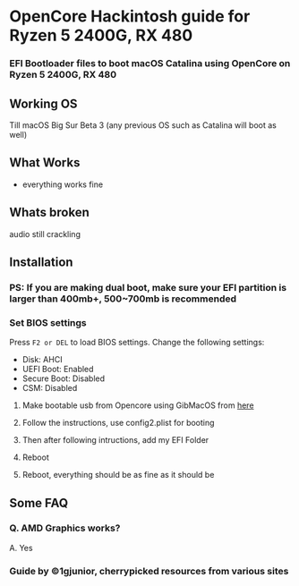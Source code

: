 # OpenCore Hackintosh guide for Ryzen 5 2400G, RX 480

### EFI Bootloader files to boot macOS Catalina using OpenCore on Ryzen 5 2400G, RX 480

## Working OS

Till macOS Big Sur Beta 3 (any previous OS such as Catalina will boot as well)

## What Works


- everything works fine

## Whats broken


audio still crackling

## Installation

### PS: If you are making dual boot, make sure your EFI partition is larger than 400mb+, 500~700mb is recommended 

### Set BIOS settings 
Press `F2 or DEL` to load BIOS settings. Change the following settings:

- Disk: AHCI
- UEFI Boot: Enabled
- Secure Boot: Disabled
- CSM: Disabled

1. Make bootable usb from Opencore using GibMacOS from [here](https://dortania.github.io/OpenCore-Install-Guide/installer-guide)

2. Follow the instructions, use config2.plist for booting

3. Then after following intructions, add my EFI Folder 

4. Reboot 

6. Reboot, everything should be as fine as it should be

## Some FAQ


### Q. AMD Graphics works?
A. Yes



### Guide by ©1gjunior, cherrypicked resources from various sites 
